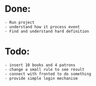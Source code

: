 # Done:
    - Run project
    - understand how it process event
    - Find and understand hard definition
# Todo:
    - insert 10 books and 4 patrons 
    - change a small rule to see result
    - connect with fronted to do something
    - provide simple login mechanism


